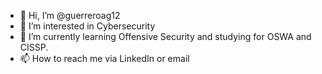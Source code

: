 - 👋 Hi, I’m @guerreroag12
- 👀 I’m interested in Cybersecurity
- 🌱 I’m currently learning Offensive Security and studying for OSWA and CISSP.
- 📫 How to reach me via LinkedIn or email

<!---
guerreroag12/guerreroag12 is a ✨ special ✨ repository because its `README.md` (this file) appears on your GitHub profile.
You can click the Preview link to take a look at your changes.
--->
